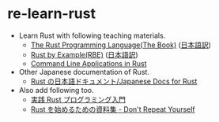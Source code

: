 # re-learn-rust

- Learn Rust with following teaching materials.
    - [The Rust Programming Language(The Book)](https://doc.rust-lang.org/book/) ([日本語訳](https://doc.rust-jp.rs/book-ja/))
    - [Rust by Example(RBE)](https://doc.rust-lang.org/rust-by-example/) ([日本語訳](https://doc.rust-jp.rs/rust-by-example-ja/))
    - [Command Line Applications in Rust](https://rust-cli.github.io/book/)
- Other Japanese documentation of Rust.
    - [Rust の日本語ドキュメント/Japanese Docs for Rust](https://doc.rust-jp.rs/)
- Also add following too.
    - [実践 Rust プログラミング入門](https://www.amazon.co.jp/dp/B08PF27TRZ)
    - [Rust を始めるための資料集 \- Don't Repeat Yourself](https://blog-dry.com/entry/2021/01/23/141936)

